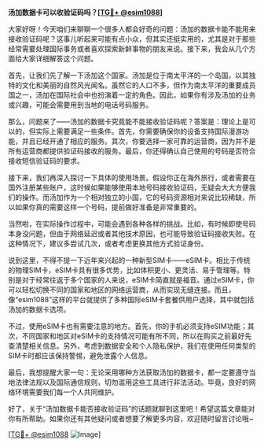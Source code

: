 **汤加数据卡可以收验证码吗？[[TG💪+ @esim1088](https://t.me/s/esim1088)]**

大家好呀！今天咱们来聊聊一个很多人都会好奇的问题：汤加的数据卡能不能用来接收验证码呢？这事儿听起来可能有点小众，但其实还挺实用的，尤其是对于那些经常需要处理国际事务或者喜欢探索新鲜事物的朋友来说。接下来，我会从几个方面给大家详细解答这个问题。

首先，让我们先了解一下汤加这个国家。汤加是位于南太平洋的一个岛国，以其独特的文化和美丽的自然风光闻名。虽然它的人口不多，但作为南太平洋的重要成员国之一，汤加在国际社会中也扮演着一定的角色。因此，如果你有涉及汤加的业务或兴趣，可能会需要用到当地的电话号码服务。

那么，问题来了——汤加的数据卡究竟能不能接收验证码呢？答案是：理论上是可以的，但实际上需要满足一些条件。首先，你需要确保你的设备支持国际漫游功能，并且已经开通了相应的服务。其次，你要选择一家可靠的运营商，因为并不是所有运营商都提供验证码接收的服务。最后，你还得确认自己使用的号码是否符合接收短信验证码的要求。

接下来，我们再深入探讨一下具体的使用场景。假设你正在海外旅行，或者需要在国外注册某些账户，这时候如果能够使用本地号码接收验证码，无疑会大大方便我们的操作。而汤加作为一个相对独立的小国，它的号码资源相对来说比较稀缺，所以如果你真的需要这样一个号码，提前做好准备是非常重要的。

当然啦，在实际操作过程中，可能会遇到各种各样的挑战。比如，有时候即使号码本身没问题，但由于网络延迟或者其他技术原因，也可能导致验证码接收失败。在这种情况下，建议多尝试几次，或者考虑更换其他方式验证身份。

说到这里，不得不提一下近年来兴起的一种新型SIM卡——eSIM卡。相比于传统的物理SIM卡，eSIM卡具有很多优势，比如体积更小、更灵活、易于管理等。特别是对于经常往返于多个国家的人来说，eSIM卡简直就是福音。通过eSIM卡，你可以轻松切换不同的国家和地区的网络运营商，从而实现无缝连接。而且，像“esim1088”这样的平台就提供了多种国际eSIM卡套餐供用户选择，其中就包括汤加的数据卡选项。

不过，使用eSIM卡也有需要注意的地方。首先，你的手机必须支持eSIM功能；其次，不同国家和地区对eSIM卡的支持情况可能有所不同，所以在购买之前最好先查清楚相关信息。另外，考虑到数据安全和个人隐私保护，我们在使用任何类型的SIM卡时都应该保持警惕，避免泄露个人信息。

最后，我想提醒大家一句：无论采用哪种方法获取汤加的数据卡，都一定要遵守当地法律法规以及国际通信规则，切勿滥用这些工具进行非法活动。毕竟，良好的网络环境需要我们每一个人共同维护。

好了，关于“汤加数据卡能否接收验证码”的话题就聊到这里吧！希望这篇文章能对你有所帮助。如果你还有其他疑问或者想要了解更多内容，欢迎随时留言讨论哦~

[[TG💪+ @esim1088](https://t.me/s/esim1088) ![Image](https://i.postimg.cc/4NQfJmqS/Snipaste-2025-05-13-00-14-12.png)]